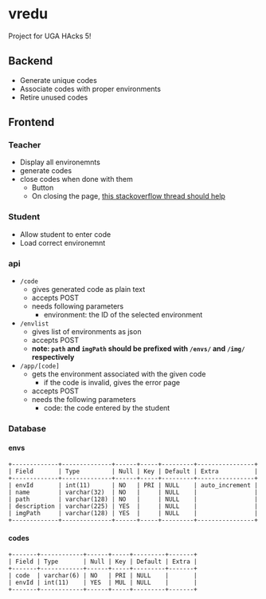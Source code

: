 # vredu
Project for UGA HAcks 5!

## Backend

- Generate unique codes
- Associate codes with proper environments 
- Retire unused codes

## Frontend 

### Teacher

- Display all environemnts
- generate codes
- close codes when done with them
	- Button
	- On closing the page, [this stackoverflow thread should help](https://stackoverflow.com/questions/7080269/javascript-before-leaving-the-page/7080331)

### Student

- Allow student to enter code
- Load correct environemnt 

### api

- `/code`
	- gives generated code as plain text
	- accepts POST
	- needs following parameters
		- environment: the ID of the selected environment
- `/envlist`
	- gives list of environments as json
	- accepts POST
	- **note: `path` and `imgPath` should be prefixed with `/envs/` and `/img/` respectively**
- `/app/[code]`
	- gets the environment associated with the given code
		- if the code is invalid, gives the error page
	- accepts POST
	- needs the following parameters
		- code: the code entered by the student

### Database

#### envs
```
+-------------+--------------+------+-----+---------+----------------+
| Field       | Type         | Null | Key | Default | Extra          |
+-------------+--------------+------+-----+---------+----------------+
| envId       | int(11)      | NO   | PRI | NULL    | auto_increment |
| name        | varchar(32)  | NO   |     | NULL    |                |
| path        | varchar(128) | NO   |     | NULL    |                |
| description | varchar(225) | YES  |     | NULL    |                |
| imgPath     | varchar(128) | YES  |     | NULL    |                |
+-------------+--------------+------+-----+---------+----------------+
```

#### codes

```
+-------+------------+------+-----+---------+-------+
| Field | Type       | Null | Key | Default | Extra |
+-------+------------+------+-----+---------+-------+
| code  | varchar(6) | NO   | PRI | NULL    |       |
| envId | int(11)    | YES  | MUL | NULL    |       |
+-------+------------+------+-----+---------+-------+
```